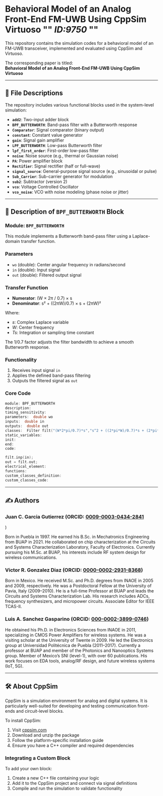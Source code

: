 
# Behavioral Model of an Analog Front-End FM-UWB Using CppSim Virtuoso "" *ID:9750* ""



This repository contains the simulation codes for a behavioral model of an FM-UWB transceiver, implemented and evaluated using CppSim and Virtuoso.

The corresponding paper is titled:  
**Behavioral Model of an Analog Front-End FM-UWB Using CppSim Virtuoso**

---

## 📄 File Descriptions

The repository includes various functional blocks used in the system-level simulation:

- **`add2`**: Two-input adder block  
- **`BPF_BUTTERWORTH`**: Band-pass filter with a Butterworth response  
- **`Comparator`**: Signal comparator (binary output)  
- **`constant`**: Constant value generator  
- **`gain`**: Signal gain amplifier  
- **`LPF_BUTTERWORTH`**: Low-pass Butterworth filter  
- **`lpf_first_order`**: First-order low-pass filter  
- **`noise`**: Noise source (e.g., thermal or Gaussian noise)  
- **`PA`**: Power amplifier block  
- **`Rectifier`**: Signal rectifier (half or full-wave)  
- **`signal_source`**: General-purpose signal source (e.g., sinusoidal or pulse)  
- **`Sub_Carrier`**: Sub-carrier generator for modulation  
- **`sub2`**: Subtractor (version 2)  
- **`vco`**: Voltage Controlled Oscillator  
- **`vco_noise`**: VCO with noise modeling (phase noise or jitter)

---

## 🔧 Description of `BPF_BUTTERWORTH` Block

### Module: `BPF_BUTTERWORTH`

This module implements a Butterworth band-pass filter using a Laplace-domain transfer function.

### Parameters
- `wo` (double): Center angular frequency in radians/second  
- `in` (double): Input signal  
- `out` (double): Filtered output signal

### Transfer Function

- **Numerator**: (W × 2π / 0.7) × s  
- **Denominator**: s² + ((2πW)/0.7) × s + (2πW)²

Where:
- *s*: Complex Laplace variable  
- *W*: Center frequency  
- *Ts*: Integration or sampling time constant

The 1/0.7 factor adjusts the filter bandwidth to achieve a smooth Butterworth response.

### Functionality
1. Receives input signal `in`
2. Applies the defined band-pass filtering
3. Outputs the filtered signal as `out`

### Core Code

```c
module: BPF_BUTTERWORTH
description: 
timing_sensitivity: 
parameters:  double wo
inputs:  double in
outputs:  double out
classes:  Filter filt("(W*2*pi/0.7)*s","s^2 + ((2*pi*W)/0.7)*s + (2*pi*W)^2","W,Ts",wo,Ts);
static_variables:  
init:  
end:  
code:  

filt.inp(in);
out = filt.out;
electrical_element:  
functions:  
custom_classes_definition:  
custom_classes_code:  
```

---

## ✍️ Authors

### Juan C. Garcia Gutierrez (ORCID: [0009-0003-0434-2841](https://orcid.org/0009-0003-0434-2841)
)

Born in Puebla in 1997. He earned his B.Sc. in Mechatronics Engineering from BUAP in 2021. He collaborated on chip characterization at the Circuits and Systems Characterization Laboratory, Faculty of Electronics. Currently pursuing his M.Sc. at BUAP, his interests include RF system design for wireless communications.

### Victor R. Gonzalez Diaz (ORCID: [0000-0002-2931-8368](https://orcid.org/0000-0002-2931-8368))

Born in Mexico. He received M.Sc. and Ph.D. degrees from INAOE in 2005 and 2009, respectively. He was a Postdoctoral Fellow at the University of Pavia, Italy (2009–2010). He is a full-time Professor at BUAP and leads the Circuits and Systems Characterization Lab. His research includes ADCs, frequency synthesizers, and micropower circuits. Associate Editor for IEEE TCAS-II.

### Luis A. Sanchez Gasparino (ORCID: [000-0002-3899-0746](https://orcid.org/0000-0002-3899-0746))

He obtained his Ph.D. in Electronics Sciences from INAOE in 2011, specializing in CMOS Power Amplifiers for wireless systems. He was a visiting scholar at the University of Twente in 2009. He led the Electronics group at Universidad Politécnica de Puebla (2011–2017). Currently a professor at BUAP and member of the Photonics and Nanooptics Systems group. Member of Mexico’s SNI (level-1), with over 60 publications. His work focuses on EDA tools, analog/RF design, and future wireless systems (IoT, 5G).

---

## 🛠️ About CppSim

CppSim is a simulation environment for analog and digital systems. It is particularly well-suited for developing and testing communication front-ends and circuit-level blocks.

To install CppSim:
1. Visit [cppsim.com](https://www.cppsim.com/download.html)
2. Download and unzip the package
3. Follow the platform-specific installation guide
4. Ensure you have a C++ compiler and required dependencies

### Integrating a Custom Block
To add your own block:
1. Create a new C++ file containing your logic
2. Add it to the CppSim project and connect via signal definitions
3. Compile and run the simulation to validate functionality
